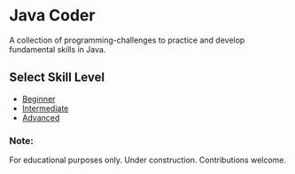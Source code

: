 # Java Coder

A collection of programming-challenges to practice and develop fundamental skills in Java. 

## Select Skill Level 
 * [Beginner](/BEGINNER.md)
 * [Intermediate](/INTERMEDIATE.md)
 * [Advanced](/ADVANCED.md)

### Note: 
For educational purposes only. Under construction. Contributions welcome. 